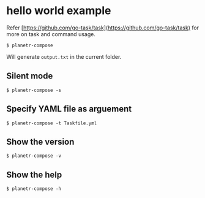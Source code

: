 # hello world example

Refer [https://github.com/go-task/task](https://github.com/go-task/task) for more on task and command usage.

```shell
$ planetr-compose 
```

Will generate ```output.txt``` in the current folder.

## Silent mode

```shell
$ planetr-compose -s
```

## Specify YAML file as arguement

```shell
$ planetr-compose -t Taskfile.yml 
```

## Show the version

```shell
$ planetr-compose -v
```

## Show the help

```shell
$ planetr-compose -h
```
